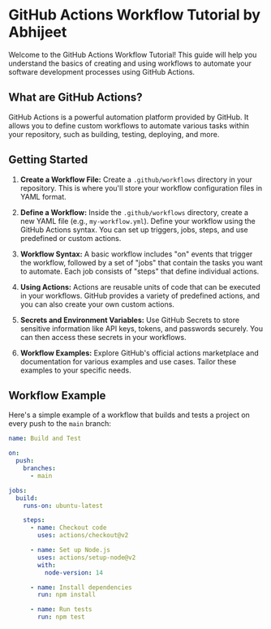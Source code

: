 # GitHub Actions Workflow Tutorial by Abhijeet

Welcome to the GitHub Actions Workflow Tutorial! This guide will help you understand the basics of creating and using workflows to automate your software development processes using GitHub Actions.

## What are GitHub Actions?

GitHub Actions is a powerful automation platform provided by GitHub. It allows you to define custom workflows to automate various tasks within your repository, such as building, testing, deploying, and more.

## Getting Started

1. **Create a Workflow File:**
   Create a `.github/workflows` directory in your repository. This is where you'll store your workflow configuration files in YAML format.

2. **Define a Workflow:**
   Inside the `.github/workflows` directory, create a new YAML file (e.g., `my-workflow.yml`). Define your workflow using the GitHub Actions syntax. You can set up triggers, jobs, steps, and use predefined or custom actions.

3. **Workflow Syntax:**
   A basic workflow includes "on" events that trigger the workflow, followed by a set of "jobs" that contain the tasks you want to automate. Each job consists of "steps" that define individual actions.

4. **Using Actions:**
   Actions are reusable units of code that can be executed in your workflows. GitHub provides a variety of predefined actions, and you can also create your own custom actions.

5. **Secrets and Environment Variables:**
   Use GitHub Secrets to store sensitive information like API keys, tokens, and passwords securely. You can then access these secrets in your workflows.

6. **Workflow Examples:**
   Explore GitHub's official actions marketplace and documentation for various examples and use cases. Tailor these examples to your specific needs.

## Workflow Example

Here's a simple example of a workflow that builds and tests a project on every push to the `main` branch:

```yaml
name: Build and Test

on:
  push:
    branches:
      - main

jobs:
  build:
    runs-on: ubuntu-latest

    steps:
      - name: Checkout code
        uses: actions/checkout@v2

      - name: Set up Node.js
        uses: actions/setup-node@v2
        with:
          node-version: 14

      - name: Install dependencies
        run: npm install

      - name: Run tests
        run: npm test
